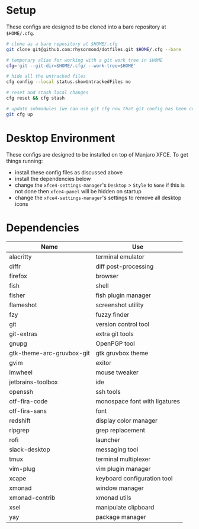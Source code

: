 # Setup

These configs are designed to be cloned into a bare repository at `$HOME/.cfg`.

```bash
# clone as a bare repository at $HOME/.cfg
git clone git@github.com:rhysormond/dotfiles.git $HOME/.cfg --bare

# temporary alias for working with a git work tree in $HOME
cfg='git --git-dir=$HOME/.cfg/ --work-tree=$HOME'

# hide all the untracked files
cfg config --local status.showUntrackedFiles no

# reset and stash local changes
cfg reset && cfg stash

# update submodules (we can use git cfg now that git config has been copied)
git cfg up
```

# Desktop Environment

These configs are designed to be installed on top of Manjaro XFCE.
To get things running:
 - install these config files as discussed above
 - install the dependencies below
 - change the `xfce4-settings-manager`'s `Desktop` > `Style` to `None`
   if this is not done then `xfce4-panel` will be hidden on startup
 - change the `xfce4-settings-manager`'s settings to remove all desktop icons

# Dependencies

| Name                      | Use                            |
| ------------------------- | ------------------------------ |
| alacritty                 | terminal emulator              |
| diffr                     | diff post-processing           |
| firefox                   | browser                        |
| fish                      | shell                          |
| fisher                    | fish plugin manager            |
| flameshot                 | screenshot utility             |
| fzy                       | fuzzy finder                   |
| git                       | version control tool           |
| git-extras                | extra git tools                |
| gnupg                     | OpenPGP tool                   |
| gtk-theme-arc-gruvbox-git | gtk gruvbox theme              |
| gvim                      | exitor                         |
| imwheel                   | mouse tweaker                  |
| jetbrains-toolbox         | ide                            |
| openssh                   | ssh tools                      |
| otf-fira-code             | monospace font with ligatures  |
| otf-fira-sans             | font                           |
| redshift                  | display color manager          |
| ripgrep                   | grep replacement               |
| rofi                      | launcher                       |
| slack-desktop             | messaging tool                 |
| tmux                      | terminal multiplexer           |
| vim-plug                  | vim plugin manager             |
| xcape                     | keyboard configuration tool    |
| xmonad                    | window manager                 |
| xmonad-contrib            | xmonad utils                   |
| xsel                      | manipulate clipboard           |
| yay                       | package manager                |

